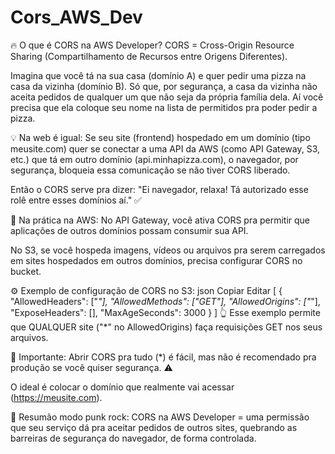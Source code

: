 # Cors_AWS_Dev

🔥 O que é CORS na AWS Developer?
CORS = Cross-Origin Resource Sharing (Compartilhamento de Recursos entre Origens Diferentes).

Imagina que você tá na sua casa (domínio A) e quer pedir uma pizza na casa da vizinha (domínio B). Só que, por segurança, a casa da vizinha não aceita pedidos de qualquer um que não seja da própria família dela. Aí você precisa que ela coloque seu nome na lista de permitidos pra poder pedir a pizza.

💡 Na web é igual:
Se seu site (frontend) hospedado em um domínio (tipo meusite.com) quer se conectar a uma API da AWS (como API Gateway, S3, etc.) que tá em outro domínio (api.minhapizza.com), o navegador, por segurança, bloqueia essa comunicação se não tiver CORS liberado.

Então o CORS serve pra dizer:
"Ei navegador, relaxa! Tá autorizado esse rolê entre esses domínios aí." ✅

🍕 Na prática na AWS:
No API Gateway, você ativa CORS pra permitir que aplicações de outros domínios possam consumir sua API.

No S3, se você hospeda imagens, vídeos ou arquivos pra serem carregados em sites hospedados em outros domínios, precisa configurar CORS no bucket.

⚙️ Exemplo de configuração de CORS no S3:
json
Copiar
Editar
[
 {
   "AllowedHeaders": ["*"],
   "AllowedMethods": ["GET"],
   "AllowedOrigins": ["*"],
   "ExposeHeaders": [],
   "MaxAgeSeconds": 3000
 }
]
👆 Esse exemplo permite que QUALQUER site ("*" no AllowedOrigins) faça requisições GET nos seus arquivos.

🚨 Importante:
Abrir CORS pra tudo (*) é fácil, mas não é recomendado pra produção se você quiser segurança. ⚠️

O ideal é colocar o domínio que realmente vai acessar (https://meusite.com).

🎸 Resumão modo punk rock:
CORS na AWS Developer = uma permissão que seu serviço dá pra aceitar pedidos de outros sites, quebrando as barreiras de segurança do navegador, de forma controlada.
